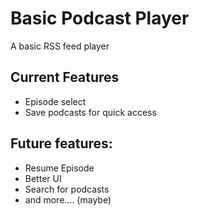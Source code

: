 
# Basic Podcast Player

A basic RSS feed player

##  Current Features

- Episode select
- Save podcasts for quick access
  
##  Future features:
- Resume Episode
- Better UI
- Search for podcasts
- and more.... (maybe)
